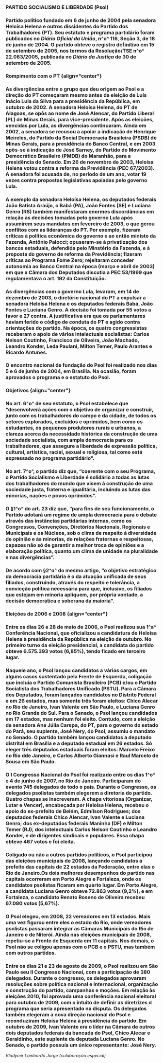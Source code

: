 ### PARTIDO SOCIALISMO E LIBERDADE (Psol)



### Partido político fundado em 6 de junho de 2004 pela senadora Heloísa Helena e outros dissidentes do Partido dos Trabalhadores (PT). Seu estatuto e programa partidário foram publicados no *Diário Oficial da União*, n^o^ 116, Seção 3, de 18 de junho de 2004. O partido obteve o registro definitivo em 15 de setembro de 2005, nos termos da Resolução/TSE n^o^ 22.083/2005, publicada no *Diário da Justiça* de 30 de setembro de 2005.



### Rompimento com o PT {align="center"}



### As divergências entre o grupo que deu origem ao Psol e a direção do PT começaram mesmo antes da eleição de Luís Inácio Lula da Silva para a presidência da República, em outubro de 2002. A senadora Heloísa Helena, do PT de Alagoas, se opôs ao nome de José Alencar, do Partido Liberal (PL) de Minas Gerais, para vice-presidente. Após as eleições, vencidas por Lula, as divergências continuaram. Ainda em 2002, a senadora se recusou a apoiar a indicação de Henrique Meireles, do Partido da Social Democracia Brasileira (PSDB) de Minas Gerais, para a presidência do Banco Central, e em 2003 opôs-se à indicação de José Sarney, do Partido do Movimento Democrático Brasileiro (PMDB) do Maranhão, para a presidência do Senado. Em 26 de novembro de 2003, Heloísa Helena votou contra a reforma da Previdência (PEC 67/2003). A senadora foi acusada de, no período de um ano, votar 19 vezes contra propostas legislativas apoiadas pelo governo Lula.



### A exemplo da senadora Heloísa Helena, os deputados federais João Batista Araújo, o Babá (PA), João Fontes (SE) e Luciana Genro (RS) também manifestaram enormes discordâncias em relação às decisões tomadas pelo governo Lula após assumirem seus mandatos em fevereiro de 2003, o que gerou conflitos com as lideranças do PT. Por exemplo, fizeram críticas à política econômica do governo e ao então ministo da Fazenda, Antônio Palocci; opuseram-se à privatização dos bancos estaduais, defendida pelo Minstério da Fazenda, e à proposta do governo de reforma da Previdência; fizeram críticas ao Programa Fome Zero; rejeitaram conceder autonomia ao Banco Central na época (março e abril de 2003) em que a Câmara dos Deputados discutia a PEC 53/1999 que regulamentava o art. 192 da Constituição.



### As divergências com o governo Lula, levaram, em 14 de dezembro de 2003, o diretório nacional do PT a expulsar a senadora Heloísa Helena e os deputados federais Babá, João Fontes e Luciana Genro. A decisão foi tomada por 55 votos a favor e 27 contra. A justificativa era que os parlamentares haviam ferido o código de conduta do PT e agido contra orientações do partido. Na época, os quatro congressistas receberam o apoio de vários intelectuais socialistas: Carlos Nelson Coutinho, Francisco de Oliveira, João Machado, Leandro Konder, Leda Paulani, Milton Temer, Paulo Arantes e Ricardo Antunes.



### O encontro nacional de fundação do Psol foi realizado nos dias 5 e 6 de junho de 2004, em Brasília. Na ocasião, foram aprovados o programa e o estatuto do Psol.



### Objetivos {align="center"}



### No art. 6^o^ de seu estatuto, o Psol estabelece que “desenvolverá ações com o objetivo de organizar e construir, junto com os trabalhadores do campo e da cidade, de todos os setores explorados, excluídos e oprimidos, bem como os estudantes, os pequenos produtores rurais e urbanos, a clareza acerca da necessidade histórica da construção de uma sociedade socialista, com ampla democracia para os trabalhadores, que assegure a liberdade de expressão política, cultural, artística, racial, sexual e religiosa, tal como está expressado no programa partidário”.



### No art. 7^o^, o partido diz que, “coerente com o seu Programa, o Partido Socialismo e Liberdade é solidário a todas as lutas dos trabalhadores do mundo que visem à construção de uma sociedade justa, fraterna e igualitária, incluindo as lutas das minorias, nações e povos oprimidos”.



### O §1^o^ do art. 23 diz que, “para fins de seu funcionamento, o Partido adotará um regime de ampla democracia para o debate através das instâncias partidárias internas, como os Congressos, Convenções, Diretórios Nacionais, Regionais e Municipais e os Núcleos, sob o clima de respeito à diversidade de opinião e às minorias, de relações fraternas e respeitosas, capazes não só de garantir a melhor troca de opiniões e a elaboração política, quanto um clima de unidade na pluralidade e nas divergências”.



### De acordo com §2^o^ do mesmo artigo, “o objetivo estratégico da democracia partidária é o da atuação unificada de seus filiados, construindo, através do respeito e tolerância, a convicção política necessária para que, inclusive, os filiados que estejam em minoria apliquem, por própria vontade, a decisão democrática e soberana da maioria”.



### Eleições de 2006 e 2008 {align="center"}



### Entre os dias 26 e 28 de maio de 2006, o Psol realizou sua 1^a^ Conferência Nacional, que oficializou a candidatura de Heloísa Helena à presidência da República na eleição de outubro. No primeiro turno da eleição presidencial, a candidata do partido obteve 6.575.393 votos (6,85%), tendo ficado em terceiro lugar.



### Naquele ano, o Psol lançou candidatos a vários cargos, em alguns casos sustentado pela Frente de Esquerda, coligação que incluía o Partido Comunista Brasileiro (PCB) e/ou o Partido Socialista dos Trabalhadores Unificado (PSTU). Para a Câmara dos Deputados, foram lançados candidatos no Distrito Federal e em 26 estados, mas somente três foram eleitos: Chico Alecar no Rio de Janeiro, Ivan Valente em São Paulo, e Luciana Genro no Rio Grande do Sul. Para o Senado, o Psol lançou candidados em 17 estados, mas nenhum foi eleito. Contudo, com a eleição da senadora Ana Júlia Carepa, do PT, para o governo do estado do Pará, seu suplente, José Nery, do Psol, assumiu o mandato no Senado. O partido também lançou candidatos a deputado distrital em Brasília e a deputado estadual em 26 estados. Só eleger três deputados estaduais foram eleitos: Marcelo Freixo no Rio dde Janeiro, e Carlos Alberto Giannasi e Raul Marcelo de Sousa em São Paulo.



### O I Congresso Nacional do Psol foi realizado entre os dias 1^o^ e 4 de junho de 2007, no Rio de Janeiro. Participaram do evento 745 delegados de todo o país. Durante o Congresso, os delegados psolistas também elegerem a diretoria do partido. Quatro chapas se inscreveram. A chapa vitoriosa (Organizar, Lutar e Vencer), encabeçada por Heloísa Helena, recebeu o apoio do ex-prefeito de Belém, Edmílson Rodrigues; dos deputados federais Chico Alencar, Ivan Valente e Luciana Genro; dos ex-deputados federais Maninha (DF) e Milton Temer (RJ); dos intelectuais Carlos Nelson Coutinho e Leandro Konder, e de dirigentes sindicais e populares. Essa chapa obteve 467 votos e foi eleita.



### Coligado ou não a outros partidos políticos, o Psol participou das eleições municipais de 2008, lançando candidatos a prefeito das capitais de 22 estados da Federação, entre elas o Rio de Janeiro.Os dois melhores desempenhos do partido nas capitais ocorreram em Porto Alegre e Fortaleza, onde os candidatos psolistas ficaram em quarto lugar. Em Porto Alegre, a candidata Luciana Genro obteve 72.863 votos (9,2%), e em Fortaleza, o candidato Renato Roseno de Oliveira recebeu 67.080 votos (5,67%).



### O Psol elegeu, em 2008, 22 vereadores em 13 estados. Mais uma vez figurou entre eles o estado do Rio, onde vereadores psolistas passaram integrar as Câmaras Municipais do Rio de Janeiro e de Niterói. Ainda nas eleições municipais de 2008, repetiu-se a Frente de Esquerda em 11 capitais. Nos demais, o Psol não se coligou apenas com o PCB e o PSTU, mas também com outros partidos.



### Entre os dias 21 e 23 de agosto de 2009, o Psol realizou em São Paulo seu II Congresso Nacional, com a participação de 380 delegados. Durante o congresso, os delegados aprovaram resoluções sobre política nacional e internacional, organização e construção do partido, campanhas e moções. Em relação às eleições 2010, foi aprovada uma conferência nacional eleitoral para outubro de 2009, com o intuito de definir as diretrizes d programa que seria apresentado na disputa. Os delegados também elegeram a nova direção nacional do Psol e reconduziram Heloísa Helena à presidência do partido. Em outubro de 2009, Ivan Valente era o líder na Câmara de outros dois deputados federais da bancada do Psol, Chico Alecar e Geraldinho, este suplente da deputada Luciana Genro. No Senado, o partido possuía um único representante: José Nery.



*Vladymir Lombardo Jorge (colaboração especial)*



